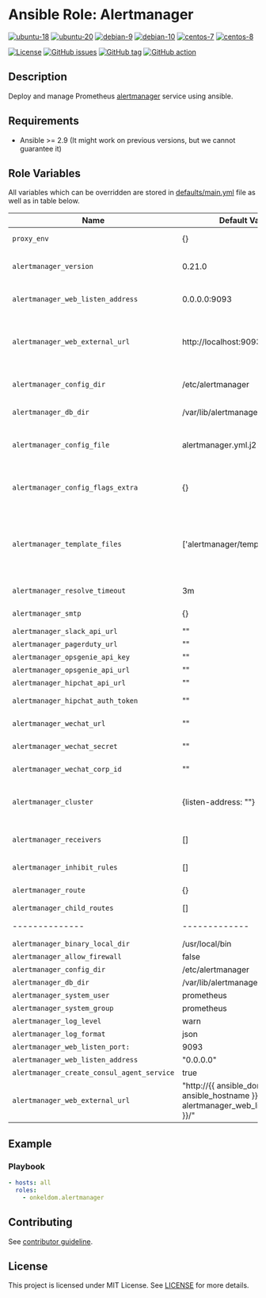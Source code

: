 # Ansible Role: Alertmanager

[![ubuntu-18](https://img.shields.io/badge/ubuntu-18.x-orange?style=flat&logo=ubuntu)](https://ubuntu.com/)
[![ubuntu-20](https://img.shields.io/badge/ubuntu-20.x-orange?style=flat&logo=ubuntu)](https://ubuntu.com/)
[![debian-9](https://img.shields.io/badge/debian-9.x-orange?style=flat&logo=debian)](https://www.debian.org/)
[![debian-10](https://img.shields.io/badge/debian-10.x-orange?style=flat&logo=debian)](https://www.debian.org/)
[![centos-7](https://img.shields.io/badge/centos-7.x-orange?style=flat&logo=centos)](https://www.centos.org/)
[![centos-8](https://img.shields.io/badge/centos-8.x-orange?style=flat&logo=centos)](https://www.centos.org/)

[![License](https://img.shields.io/badge/license-MIT%20License-brightgreen.svg?style=flat)](https://opensource.org/licenses/MIT)
[![GitHub issues](https://img.shields.io/github/issues/OnkelDom/ansible-role-alertmanager?style=flat)](https://github.com/OnkelDom/ansible-role-alertmanager/issues)
[![GitHub tag](https://img.shields.io/github/tag/OnkelDom/ansible-role-alertmanager.svg?style=flat)](https://github.com/OnkelDom/ansible-role-alertmanager/tags)
[![GitHub action](https://github.com/OnkelDom/ansible-role-alertmanager/workflows/ansible-lint/badge.svg)](https://github.com/OnkelDom/ansible-role-alertmanager)

## Description

Deploy and manage Prometheus [alertmanager](https://github.com/prometheus/alertmanager) service using ansible.

## Requirements

- Ansible >= 2.9 (It might work on previous versions, but we cannot guarantee it)

## Role Variables

All variables which can be overridden are stored in [defaults/main.yml](defaults/main.yml) file as well as in table below.

| Name           | Default Value | Description                        |
| -------------- | ------------- | -----------------------------------|
| `proxy_env` | {} | Proxy environment variables for Client|
| `alertmanager_version` | 0.21.0 | Alertmanager package version. Also accepts `latest` as parameter. |
| `alertmanager_web_listen_address` | 0.0.0.0:9093 | Address on which alertmanager will be listening |
| `alertmanager_web_external_url` | http://localhost:9093/ | External address on which alertmanager is available. Useful when behind reverse proxy. Ex. example.org/alertmanager |
| `alertmanager_config_dir` | /etc/alertmanager | Path to directory with alertmanager configuration |
| `alertmanager_db_dir` | /var/lib/alertmanager | Path to directory with alertmanager database |
| `alertmanager_config_file` | alertmanager.yml.j2 | Variable used to provide custom alertmanager configuration file in form of ansible template |
| `alertmanager_config_flags_extra` | {} | Additional configuration flags passed to prometheus binary at startup |
| `alertmanager_template_files` | ['alertmanager/templates/*.tmpl'] | List of folders where ansible will look for template files which will be copied to `{{ alertmanager_config_dir }}/templates/`. Files must have `*.tmpl` extension |
| `alertmanager_resolve_timeout` | 3m | Time after which an alert is declared resolved |
| `alertmanager_smtp` | {} | SMTP (email) configuration |
| `alertmanager_slack_api_url` | "" | Slack webhook url |
| `alertmanager_pagerduty_url` | "" | Pagerduty webhook url |
| `alertmanager_opsgenie_api_key` | "" | Opsgenie webhook key |
| `alertmanager_opsgenie_api_url` | "" | Opsgenie webhook url |
| `alertmanager_hipchat_api_url` | "" | Hipchat webhook url |
| `alertmanager_hipchat_auth_token` | "" | Hipchat authentication token |
| `alertmanager_wechat_url` | "" | Enterprise WeChat webhook url |
| `alertmanager_wechat_secret` | "" | Enterprise WeChat secret token |
| `alertmanager_wechat_corp_id` | "" | Enterprise WeChat corporation id |
| `alertmanager_cluster` | {listen-address: ""} | HA cluster network configuration. Disabled by default. More information in [alertmanager readme](https://github.com/prometheus/alertmanager#high-availability) |
| `alertmanager_receivers` | [] | A list of notification receivers. Configuration same as in [official docs](https://prometheus.io/docs/alerting/configuration/#<receiver>) |
| `alertmanager_inhibit_rules` | [] | List of inhibition rules. Same as in [official docs](https://prometheus.io/docs/alerting/configuration/#inhibit_rule) |
| `alertmanager_route` | {} | Alert routing. More in [official docs](https://prometheus.io/docs/alerting/configuration/#<route>) |
| `alertmanager_child_routes` | [] | List of child routes. |
| -------------- | ------------- | -----------------------------------|
| `alertmanager_binary_local_dir` | /usr/local/bin | |
| `alertmanager_allow_firewall` | false | |
| `alertmanager_config_dir` | /etc/alertmanager | |
| `alertmanager_db_dir` | /var/lib/alertmanager | |
| `alertmanager_system_user` | prometheus | |
| `alertmanager_system_group` | prometheus | |
| `alertmanager_log_level ` | warn | |
| `alertmanager_log_format` | json | |
| `alertmanager_web_listen_port:` | 9093 | |
| `alertmanager_web_listen_address` | "0.0.0.0" | |
| `alertmanager_create_consul_agent_service` | true | |
| `alertmanager_web_external_url` | "http://{{ ansible_domain }}.{{ ansible_hostname }}:{{ alertmanager_web_listen_port }}/" | |

## Example

### Playbook

```yaml
- hosts: all
  roles:
    - onkeldom.alertmanager
```

## Contributing

See [contributor guideline](CONTRIBUTING.md).

## License

This project is licensed under MIT License. See [LICENSE](/LICENSE) for more details.
